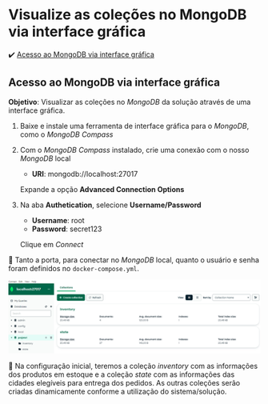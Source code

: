 <h1>Visualize as coleções no MongoDB via interface gráfica</h1>

:heavy_check_mark: [Acesso ao MongoDB via interface gráfica](#acesso-mongodb-interface-grafica)

## Acesso ao MongoDB via interface gráfica

**Objetivo**: Visualizar as coleções no _MongoDB_ da solução através de uma interface gráfica. 

1. Baixe e instale uma ferramenta de interface gráfica para o _MongoDB_, como o _MongoDB Compass_

2. Com o _MongoDB Compass_ instalado, crie uma conexão com o nosso _MongoDB_ local

	* **URI**: mongodb://localhost:27017
	
	Expande a opção **Advanced Connection Options**
	
3. Na aba **Authetication**, selecione **Username/Password**
	
	* **Username**: root
	* **Password**: secret123

	Clique em _Connect_
	
:loudspeaker: Tanto a porta, para conectar no _MongoDB_ local, quanto o usuário e senha foram definidos no `docker-compose.yml`.

<img src="/cap10/imagens/acesso-mongodb-interface-grafica.png">

:loudspeaker: Na configuração inicial, teremos a coleção _inventory_ com as informações dos produtos em estoque e a coleção _state_ com as informações das cidades elegíveis para entrega dos pedidos. As outras coleções serão criadas dinamicamente conforme a utilização do sistema/solução.

